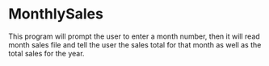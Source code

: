 # MonthlySales
This program will prompt the user to enter a month number, then it will read month sales
file and tell the user the sales total for that month as well as the total sales for the
year.
